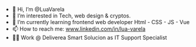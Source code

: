 - 👋 Hi, I’m @LuaVarela
- 👀 I’m interested in Tech, web design & cryptos. 
- 🌱 I’m currently learning frontend web developer
Html - CSS - JS - Vue
- 📫 How to reach me: www.linkedin.com/in/lua-varela
- 👩‍💻 Work @ Deliverea Smart Solucion as IT Support Specialist
